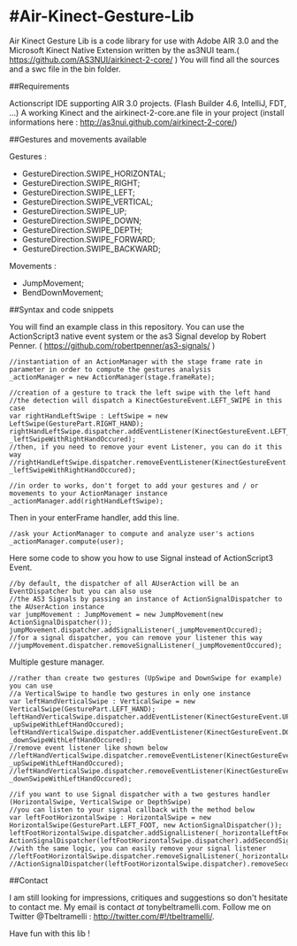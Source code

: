 #Air-Kinect-Gesture-Lib
======================

Air Kinect Gesture Lib is a code library for use with Adobe AIR 3.0 and the Microsoft Kinect Native Extension written by the as3NUI team.( <https://github.com/AS3NUI/airkinect-2-core/> )
You will find all the sources and a swc file in the bin folder.

##Requirements

Actionscript IDE supporting AIR 3.0 projects. (Flash Builder 4.6, IntelliJ, FDT, ...)
A working Kinect and the airkinect-2-core.ane file in your project (install informations here : <http://as3nui.github.com/airkinect-2-core/>)

##Gestures and movements available

Gestures :

 * GestureDirection.SWIPE_HORIZONTAL;
 * GestureDirection.SWIPE_RIGHT;
 * GestureDirection.SWIPE_LEFT;
 * GestureDirection.SWIPE_VERTICAL;
 * GestureDirection.SWIPE_UP;
 * GestureDirection.SWIPE_DOWN;
 * GestureDirection.SWIPE_DEPTH;
 * GestureDirection.SWIPE_FORWARD;
 * GestureDirection.SWIPE_BACKWARD;

Movements :

 * JumpMovement;
 * BendDownMovement;

##Syntax and code snippets

You will find an example class in this repository.
You can use the ActionScript3 native event system or the as3 Signal develop by Robert Penner. ( <https://github.com/robertpenner/as3-signals/> )

<pre><code>//instantiation of an ActionManager with the stage frame rate in parameter in order to compute the gestures analysis
_actionManager = new ActionManager(stage.frameRate);

//creation of a gesture to track the left swipe with the left hand
//the detection will dispatch a KinectGestureEvent.LEFT_SWIPE in this case
var rightHandLeftSwipe : LeftSwipe = new LeftSwipe(GesturePart.RIGHT_HAND);
rightHandLeftSwipe.dispatcher.addEventListener(KinectGestureEvent.LEFT_SWIPE, _leftSwipeWithRightHandOccured);
//then, if you need to remove your event Listener, you can do it this way
//rightHandLeftSwipe.dispatcher.removeEventListener(KinectGestureEvent.LEFT_SWIPE, _leftSwipeWithRightHandOccured);

//in order to works, don't forget to add your gestures and / or movements to your ActionManager instance
_actionManager.add(rightHandLeftSwipe);
</code></pre>

Then in your enterFrame handler, add this line.

<pre><code>//ask your ActionManager to compute and analyze user's actions
_actionManager.compute(user);
</code></pre>

Here some code to show you how to use Signal instead of ActionScript3 Event.

<pre><code>//by default, the dispatcher of all AUserAction will be an EventDispatcher but you can also use
//the AS3 Signals by passing an instance of ActionSignalDispatcher to the AUserAction instance
var jumpMovement : JumpMovement = new JumpMovement(new ActionSignalDispatcher());
jumpMovement.dispatcher.addSignalListener(_jumpMovementOccured);
//for a signal dispatcher, you can remove your listener this way
//jumpMovement.dispatcher.removeSignalListener(_jumpMovementOccured);
</code></pre>

Multiple gesture manager.

<pre><code>//rather than create two gestures (UpSwipe and DownSwipe for example) you can use
//a VerticalSwipe to handle two gestures in only one instance
var leftHandVerticalSwipe : VerticalSwipe = new VerticalSwipe(GesturePart.LEFT_HAND);
leftHandVerticalSwipe.dispatcher.addEventListener(KinectGestureEvent.UP_SWIPE, _upSwipeWithLeftHandOccured);
leftHandVerticalSwipe.dispatcher.addEventListener(KinectGestureEvent.DOWN_SWIPE, _downSwipeWithLeftHandOccured);
//remove event listener like shown below
//leftHandVerticalSwipe.dispatcher.removeEventListener(KinectGestureEvent.UP_SWIPE, _upSwipeWithLeftHandOccured);
//leftHandVerticalSwipe.dispatcher.removeEventListener(KinectGestureEvent.DOWN_SWIPE, _downSwipeWithLeftHandOccured);
        	
//if you want to use Signal dispatcher with a two gestures handler (HorizontalSwipe, VerticalSwipe or DepthSwipe)
//you can listen to your signal callback with the method below
var leftFootHorizontalSwipe : HorizontalSwipe = new HorizontalSwipe(GesturePart.LEFT_FOOT, new ActionSignalDispatcher());
leftFootHorizontalSwipe.dispatcher.addSignalListener(_horizontalLeftFootSwipeDirectionOne);
ActionSignalDispatcher(leftFootHorizontalSwipe.dispatcher).addSecondSignalListener(_horizontalLeftFootSwipeDirectionTwo);
//with the same logic, you can easily remove your signal listener
//leftFootHorizontalSwipe.dispatcher.removeSignalListener(_horizontalLeftFootSwipeDirectionOne);
//ActionSignalDispatcher(leftFootHorizontalSwipe.dispatcher).removeSecondSignalListener(_horizontalLeftFootSwipeDirectionTwo);
</code></pre>

##Contact

I am still looking for impressions, critiques and suggestions so don't hesitate to contact me.
My email is contact _at_ tonybeltramelli.com.
Follow me on Twitter @Tbeltramelli : <http://twitter.com/#!/tbeltramelli/>.

Have fun with this lib !